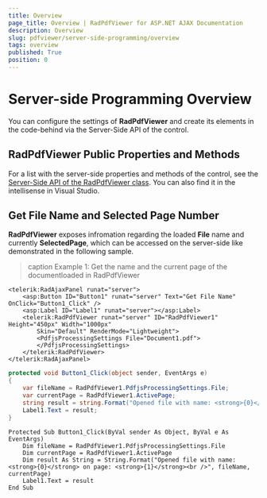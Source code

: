 ```yaml
---
title: Overview
page_title: Overview | RadPdfViewer for ASP.NET AJAX Documentation
description: Overview
slug: pdfviewer/server-side-programming/overview
tags: overview
published: True
position: 0
---
```


# Server-side Programming Overview

You can configure the settings of **RadPdfViewer** and create its elements in the code-behind via the Server-Side API of the control.

## RadPdfViewer Public Properties and Methods

For a list with the server-side properties and methods of the control, see the [Server-Side API of the RadPdfViewer class](https://docs.telerik.com/devtools/aspnet-ajax/api/server/Telerik.Web.UI/RadPdfViewer). You can also find it in the intellisense in Visual Studio.

## Get File Name and Selected Page Number

**RadPdfViewer** exposes infromation regarding the loaded **File** name and currently **SelectedPage**, which can be accessed on the server-side like demonstrated in the following sample.

>caption Example 1: Get the name and the current page of the documentloaded in RadPdfViewer

````ASP.NET
<telerik:RadAjaxPanel runat="server">
    <asp:Button ID="Button1" runat="server" Text="Get File Name" OnClick="Button1_Click" />
    <asp:Label ID="Label1" runat="server"></asp:Label>
    <telerik:RadPdfViewer runat="server" ID="RadPdfViewer1" Height="450px" Width="1000px"
        Skin="Default" RenderMode="Lightweight">
        <PdfjsProcessingSettings File="Document1.pdf">
        </PdfjsProcessingSettings>
    </telerik:RadPdfViewer>
</telerik:RadAjaxPanel>
````

````C#
protected void Button1_Click(object sender, EventArgs e)
{
    var fileName = RadPdfViewer1.PdfjsProcessingSettings.File;
    var currentPage = RadPdfViewer1.ActivePage;
    string result = string.Format("Opened file with name: <strong>{0}</strong> on page: <strong>{1}</strong><br />", fileName, currentPage);
    Label1.Text = result;
}
````
````VB
Protected Sub Button1_Click(ByVal sender As Object, ByVal e As EventArgs)
    Dim fileName = RadPdfViewer1.PdfjsProcessingSettings.File
    Dim currentPage = RadPdfViewer1.ActivePage
    Dim result As String = String.Format("Opened file with name: <strong>{0}</strong> on page: <strong>{1}</strong><br />", fileName, currentPage)
    Label1.Text = result
End Sub
````



